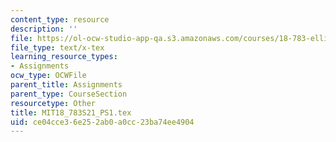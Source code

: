 ```yaml
---
content_type: resource
description: ''
file: https://ol-ocw-studio-app-qa.s3.amazonaws.com/courses/18-783-elliptic-curves-spring-2021/ce04cce36e252ab0a0cc23ba74ee4904_MIT18_783S21_PS1.tex
file_type: text/x-tex
learning_resource_types:
- Assignments
ocw_type: OCWFile
parent_title: Assignments
parent_type: CourseSection
resourcetype: Other
title: MIT18_783S21_PS1.tex
uid: ce04cce3-6e25-2ab0-a0cc-23ba74ee4904
---
```

